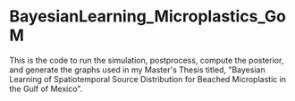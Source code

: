 # BayesianLearning_Microplastics_GoM
This is the code to run the simulation, postprocess, compute the posterior, and generate the graphs used in my Master's Thesis titled, "Bayesian Learning of Spatiotemporal Source Distribution for Beached Microplastic in the Gulf of Mexico".
